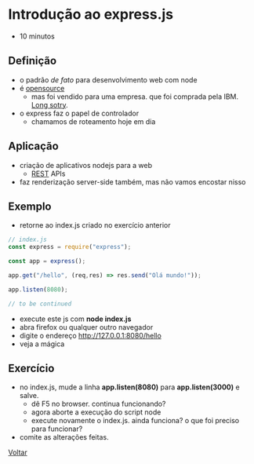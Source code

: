 # Introdução ao express.js

- 10 minutos

## Definição

- o padrão *de fato* para desenvolvimento web com node
- é [opensource](https://github.com/expressjs/express)
  - mas foi vendido para uma empresa. que foi comprada pela IBM. [Long sotry](http://thefullstack.xyz/history-express-javascript-framework/).
- o express faz o papel de controlador
  - chamamos de roteamento hoje em dia

## Aplicação

- criação de aplicativos nodejs para a web
  - [REST](https://en.wikipedia.org/wiki/Representational_state_transfer) APIs
- faz renderização server-side também, mas não vamos encostar nisso

## Exemplo

- retorne ao index.js criado no exercício anterior

```javascript
// index.js
const express = require("express");

const app = express();

app.get("/hello", (req,res) => res.send("Olá mundo!"));

app.listen(8080);

// to be continued
```

- execute este js com **node index.js**
- abra firefox ou qualquer outro navegador
- digite o endereço http://127.0.0.1:8080/hello
- veja a mágica

## Exercício

- no index.js, mude a linha **app.listen(8080)** para **app.listen(3000)** e salve.
  - dê F5 no browser. continua funcionando?
  - agora aborte a execução do script node
  - execute novamente o index.js. ainda funciona? o que foi preciso para funcionar?
- comite as alterações feitas.

[Voltar](../README.md)
